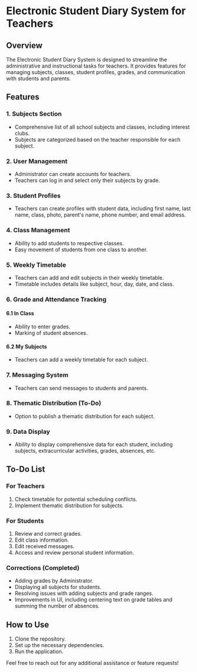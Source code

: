 # Electronic Student Diary System for Teachers

## Overview

The Electronic Student Diary System is designed to streamline the administrative and instructional tasks for teachers. It provides features for managing subjects, classes, student profiles, grades, and communication with students and parents.

## Features

### 1. Subjects Section

- Comprehensive list of all school subjects and classes, including interest clubs.
- Subjects are categorized based on the teacher responsible for each subject.

### 2. User Management

- Administrator can create accounts for teachers.
- Teachers can log in and select only their subjects by grade.

### 3. Student Profiles

- Teachers can create profiles with student data, including first name, last name, class, photo, parent's name, phone number, and email address.

### 4. Class Management

- Ability to add students to respective classes.
- Easy movement of students from one class to another.

### 5. Weekly Timetable

- Teachers can add and edit subjects in their weekly timetable.
- Timetable includes details like subject, hour, day, date, and class.

### 6. Grade and Attendance Tracking

#### 6.1 In Class

- Ability to enter grades.
- Marking of student absences.

#### 6.2 My Subjects

- Teachers can add a weekly timetable for each subject.

### 7. Messaging System

- Teachers can send messages to students and parents.

### 8. Thematic Distribution (To-Do)

- Option to publish a thematic distribution for each subject.

### 9. Data Display

- Ability to display comprehensive data for each student, including subjects, extracurricular activities, grades, absences, etc.

## To-Do List

### For Teachers

1. Check timetable for potential scheduling conflicts.
2. Implement thematic distribution for subjects.

### For Students

1. Review and correct grades.
2. Edit class information.
3. Edit received messages.
4. Access and review personal student information.

### Corrections (Completed)

- Adding grades by Administrator.
- Displaying all subjects for students.
- Resolving issues with adding subjects and grade ranges.
- Improvements in UI, including centering text on grade tables and summing the number of absences.

## How to Use

1. Clone the repository.
2. Set up the necessary dependencies.
3. Run the application.

Feel free to reach out for any additional assistance or feature requests!

